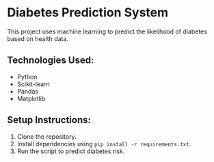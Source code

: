 # Diabetes Prediction System

This project uses machine learning to predict the likelihood of diabetes based on health data.

## Technologies Used:
- Python
- Scikit-learn
- Pandas
- Matplotlib

## Setup Instructions:
1. Clone the repository.
2. Install dependencies using `pip install -r requirements.txt`.
3. Run the script to predict diabetes risk.
